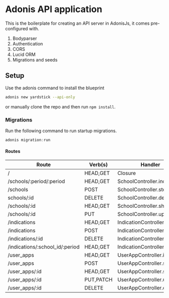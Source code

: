 # Adonis API application

This is the boilerplate for creating an API server in AdonisJs, it comes pre-configured with.

1. Bodyparser
2. Authentication
3. CORS
4. Lucid ORM
5. Migrations and seeds

## Setup

Use the adonis command to install the blueprint

```bash
adonis new yardstick --api-only
```

or manually clone the repo and then run `npm install`.


### Migrations

Run the following command to run startup migrations.

```js
adonis migration:run
```

#### Routes


| Route        | Verb(s)   | Handler                  | Name            |
|--------------|-----------|--------------------------|-----------------|
| /                               | HEAD,GET  | Closure                                  | /                               |        |
| /schools/:period/:period        | HEAD,GET  | SchoolController.index                   | /schools/:period/:period        |        |
| /schools                        | POST      | SchoolController.store                   | /schools                        |        |
| schools/:id                    | DELETE    | SchoolController.destroy                 | /schools/:id                    |        |
| /schools/:id                    | HEAD,GET  | SchoolController.show                    | /schools/:id                    |        |
| /schools/:id                    | PUT       | SchoolController.update                  | /schools/:id                    |        |
| /indications                    | HEAD,GET  | IndicationController.index               | /indications                    |        |
| /indications                    | POST      | IndicationController.store               | /indications                    |        |
| /indications/:id                | DELETE    | IndicationController.destroy             | /indications/:id                |        |
| /indications/:school_id/:period | HEAD,GET  | IndicationController.show                | /indications/:school_id/:period |        |
| /user_apps                      | HEAD,GET  | UserAppController.index                  | user_apps.index                 |        |
| /user_apps                      | POST      | UserAppController.store                  | user_apps.store                 |        |
| /user_apps/:id                  | HEAD,GET  | UserAppController.show                   | user_apps.show                  |        |
| /user_apps/:id                  | PUT,PATCH | UserAppController.update                 | user_apps.update                |        |
| /user_apps/:id                  | DELETE    | UserAppController.destroy                | user_apps.destroy               |        |

